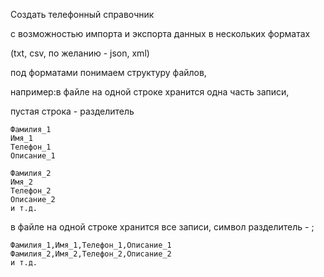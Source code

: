 Создать телефонный справочник 

с возможностью импорта и экспорта данных в нескольких форматах

 (txt, csv, по желанию - json, xml)


под форматами понимаем структуру файлов,

например:в файле на одной строке хранится одна часть записи,

пустая строка - разделитель

    Фамилия_1
    Имя_1
    Телефон_1
    Описание_1

    Фамилия_2
    Имя_2
    Телефон_2
    Описание_2
    и т.д.

в файле на одной строке хранится все записи,
символ разделитель - ;

    Фамилия_1,Имя_1,Телефон_1,Описание_1
    Фамилия_2,Имя_2,Телефон_2,Описание_2
    и т.д.

